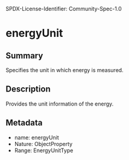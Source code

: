 SPDX-License-Identifier: Community-Spec-1.0

# energyUnit

## Summary

Specifies the unit in which energy is measured.

## Description

Provides the unit information of the energy.

## Metadata

- name: energyUnit
- Nature: ObjectProperty
- Range: EnergyUnitType
